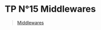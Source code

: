 # TP N°15 Middlewares

>[Middlewares](https://drive.google.com/file/d/1r3pbnaFr8hynvqQllpyhKXW5TYaYx63U/view)